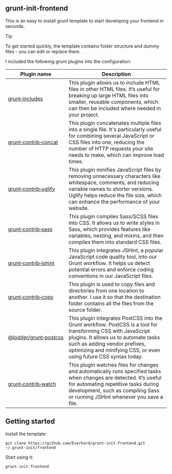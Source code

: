 ## grunt-init-frontend
This is an easy to install grunt template to start developing your frontend in seconds.

> [!TIP]
> To get started quickly, the template contains folder structure and dummy files - you can edit or replace them.

I included the following grunt plugins into the configuration:

| Plugin name                                                                            | Description                                                                                                                                                                                                                                                 |
|----------------------------------------------------------------------------------------|-------------------------------------------------------------------------------------------------------------------------------------------------------------------------------------------------------------------------------------------------------------|
| [grunt&#8209;includes](https://www.npmjs.com/package/grunt-includes)                   | This plugin allows us to include HTML files in other HTML files. It’s useful for breaking up large HTML files into smaller, reusable components, which can then be included where needed in your project.                                                   |
| [grunt&#8209;contrib&#8209;concat](https://www.npmjs.com/package/grunt-contrib-concat) | This plugin concatenates multiple files into a single file. It's particularly useful for combining several JavaScript or CSS files into one, reducing the number of HTTP requests your site needs to make, which can improve load times.                    |
| [grunt&#8209;contrib&#8209;uglify](https://www.npmjs.com/package/grunt-contrib-uglify) | This plugin minifies JavaScript files by removing unnecessary characters like whitespace, comments, and reducing variable names to shorter versions. Uglify helps reduce the file size, which can enhance the performance of your website.                  |
| [grunt&#8209;contrib&#8209;sass](https://www.npmjs.com/package/grunt-contrib-sass)     | This plugin compiles Sass/SCSS files into CSS. It allows us to write styles in Sass, which provides features like variables, nesting, and mixins, and then compiles them into standard CSS files.                                                           |
| [grunt&#8209;contrib&#8209;jshint](https://www.npmjs.com/package/grunt-contrib-jshint) | This plugin integrates JSHint, a popular JavaScript code quality tool, into our Grunt workflow. It helps us detect potential errors and enforce coding conventions in our JavaScript files.                                                                 |
| [grunt&#8209;contrib&#8209;copy](https://www.npmjs.com/package/grunt-contrib-copy)     | This plugin is used to copy files and directories from one location to another. I use it so that the destination folder contains all the files from the source folder.                                                                                      |
| [@lodder/grunt&#8209;postcss](https://www.npmjs.com/package/@lodder/grunt-postcss)     | This plugin integrates PostCSS into the Grunt workflow. PostCSS is a tool for transforming CSS with JavaScript plugins. It allows us to automate tasks such as adding vendor prefixes, optimizing and minifying CSS, or even using future CSS syntax today. |
| [grunt&#8209;contrib&#8209;watch](https://www.npmjs.com/package/grunt-contrib-watch)   | This plugin watches files for changes and automatically runs specified tasks when changes are detected. It’s useful for automating repetitive tasks during development, such as compiling Sass or running JSHint whenever you save a file.                  |

## Getting started
Install the template:
```shell
git clone https://github.com/Everhard/grunt-init-frontend.git ~/.grunt-init/frontend
```
Start using it:
```shell
grunt-init frontend
```
